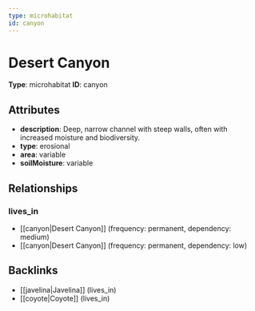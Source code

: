 ```yaml
---
type: microhabitat
id: canyon
---
```


# Desert Canyon

**Type**: microhabitat
**ID**: canyon

## Attributes

- **description**: Deep, narrow channel with steep walls, often with increased moisture and biodiversity.
- **type**: erosional
- **area**: variable
- **soilMoisture**: variable

## Relationships

### lives_in

- [[canyon|Desert Canyon]] (frequency: permanent, dependency: medium)
- [[canyon|Desert Canyon]] (frequency: permanent, dependency: low)

## Backlinks

- [[javelina|Javelina]] (lives_in)
- [[coyote|Coyote]] (lives_in)


